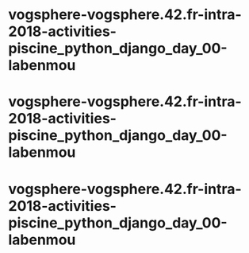 # vogsphere-vogsphere.42.fr-intra-2018-activities-piscine_python_django_day_00-labenmou
# vogsphere-vogsphere.42.fr-intra-2018-activities-piscine_python_django_day_00-labenmou
# vogsphere-vogsphere.42.fr-intra-2018-activities-piscine_python_django_day_00-labenmou
